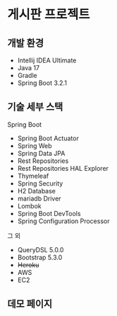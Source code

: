 # 게시판 프로젝트
## 개발 환경

* Intellij IDEA Ultimate 
* Java 17
* Gradle 
* Spring Boot 3.2.1

## 기술 세부 스택

Spring Boot

* Spring Boot Actuator
* Spring Web
* Spring Data JPA
* Rest Repositories
* Rest Repositories HAL Explorer
* Thymeleaf
* Spring Security
* H2 Database
* mariadb Driver
* Lombok
* Spring Boot DevTools
* Spring Configuration Processor

그 외

* QueryDSL 5.0.0
* Bootstrap 5.3.0
* ~~Heroku~~
* AWS
* EC2

## 데모 페이지



